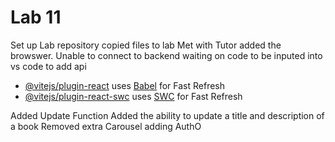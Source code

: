 # Lab 11

Set up Lab repository copied files to lab
Met with Tutor added the browswer. Unable to connect to backend waiting on code to be inputed into vs code to add api

- [@vitejs/plugin-react](https://github.com/vitejs/vite-plugin-react/blob/main/packages/plugin-react/README.md) uses [Babel](https://babeljs.io/) for Fast Refresh
- [@vitejs/plugin-react-swc](https://github.com/vitejs/vite-plugin-react-swc) uses [SWC](https://swc.rs/) for Fast Refresh

Added Update Function
Added the ability to update a title and description of a book
Removed extra Carousel
  adding AuthO